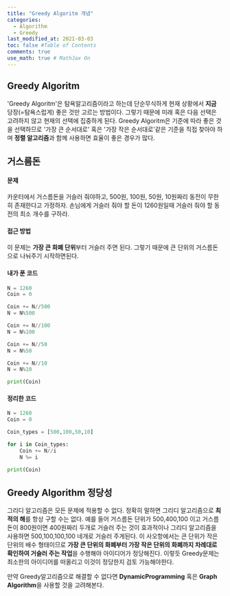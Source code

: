 ```yaml
---
title: "Greedy Algoritm 개념"
categories: 
  - Algorithm
  - Greedy 
last_modified_at: 2021-03-03
toc: false #Table of Contents
comments: true
use_math: true # MathJax On
---
```


## Greedy Algoritm

'Greedy Algoritm'은 탐욕알고리즘이라고 하는데 단순무식하게 현재 상황에서 **지금** 당장(=탐욕스럽게) 좋은 것만 고르는 방법이다. 그렇기 때문에 미래 혹은 다음 선택은 고려하지 않고 현재의 선택에 집중하게 된다. Greedy Algoritm은 기준에 따라 좋은 것을 선택하므로 '가장 큰 순서대로' 혹은 '가장 작은 순서대로'같은 기준을 직접 찾아야 하며 **정렬 알고리즘**과 함께 사용하면 효율이 좋은 경우가 많다.

## 거스름돈
#### 문제

카운터에서 거스름돈을 거슬러 줘야하고, 500원, 100원, 50원, 10원짜리 동전이 무한히 존재한다고 가정하자. 손님에게 거슬러 줘야 할 돈이 1260원일때 거슬러 줘야 할 동전의 최소 개수를 구하라.

#### 접근 방법

이 문제는 **가장 큰 화폐 단위**부터 거슬러 주면 된다. 그렇기 때문에 큰 단위의 거스름돈으로 나눠주기 시작하면된다.

#### 내가 푼 코드

```python
N = 1260
Coin = 0

Coin += N//500
N = N%500

Coin += N//100
N = N%100

Coin += N//50
N = N%50

Coin += N//10
N = N%10

print(Coin)
```

#### 정리한 코드

```python
N = 1260
Coin = 0

Coin_types = [500,100,50,10]

for i in Coin_types:
    Coin += N//i
    N %= i

print(Coin)
```

## Greedy Algorithm 정당성

그리디 알고리즘은 모든 문제에 적용할 수 없다. 정확히 말하면 그리디 알고리즘으로 **최적의 해**를 항상 구할 수는 없다. 예를 들어 거스름돈 단위가 500,400,100 이고 거스름돈이 800원이면 400원짜리 두개로 거슬러 주는 것이 효과적이나 그리디 알고리즘을 사용하면 500,100,100,100 네개로 거슬러 주게된다. 이 사오항에서는 큰 단위가 작은 단위의 배수 형태이므로 **가장 큰 단위의 화폐부터 가장 작은 단위의 화폐까지 차례대로 확인하여 거슬러 주는 작업**을 수행해야 아이디어가 정당해진다. 이렇듯 Greedy문제는 최소한의 아이디어를 떠올리고 이것이 정당한지 검토 가능해야한다.

만약 Greedy알고리즘으로 해결할 수 없다면 **DynamicProgramming** 혹은 **Graph Algorithm**을 사용할 것을 고려해본다.
